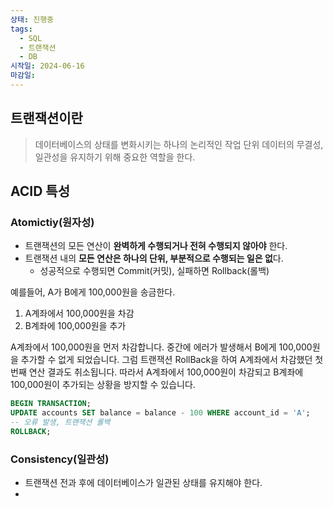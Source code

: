 ```yaml
---
상태: 진행중
tags:
  - SQL
  - 트랜잭션
  - DB
시작일: 2024-06-16
마감일:
---
```

## 트랜잭션이란
> 데이터베이스의 상태를 변화시키는 하나의 논리적인 작업 단위
> 데이터의 무결성, 일관성을 유지하기 위해 중요한 역할을 한다.

## ACID 특성
### Atomictiy(원자성)
- 트랜잭션의 모든 연산이 **완벽하게 수행되거나 전혀 수행되지 않아야**  한다.
- 트랜잭션 내의 **모든 연산은 하나의 단위, 부분적으로 수행되는 일은 없**다.
	- 성공적으로 수행되면 Commit(커밋), 실패하면 Rollback(롤백)

예를들어, A가 B에게 100,000원을 송금한다.
1. A계좌에서 100,000원을 차감
2. B계좌에 100,000원을 추가

A계좌에서 100,000원을 먼저 차감합니다. 중간에 에러가 발생해서 B에게 100,000원을 추가할 수 없게 되었습니다. 그럼 트랜잭션 RollBack을 하여 A계좌에서 차감했던 첫번째 연산 결과도 취소됩니다. 따라서 A계좌에서 100,000원이 차감되고 B계좌에 100,000원이 추가되는 상황을 방지할 수 있습니다.
```SQL
BEGIN TRANSACTION; 
UPDATE accounts SET balance = balance - 100 WHERE account_id = 'A'; 
-- 오류 발생, 트랜잭션 롤백 
ROLLBACK;
```

### Consistency(일관성)
- 트랜잭션 전과 후에 데이터베이스가 일관된 상태를 유지해야 한다.
- 
